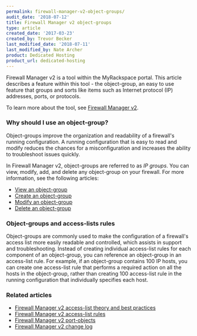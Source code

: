 ```yaml
---
permalink: firewall-manager-v2-object-groups/
audit_date: '2018-07-12'
title: Firewall Manager v2 object-groups
type: article
created_date: '2017-03-23'
created_by: Trevor Becker
last_modified_date: '2018-07-11'
last_modified_by: Nate Archer
product: Dedicated Hosting
product_url: dedicated-hosting
---
```


Firewall Manager v2 is a tool within the MyRackspace portal. This article describes a feature within this tool - the object-group, an easy to use feature that groups and sorts like items such as Internet protocol (IP) addresses, ports, or protocols.

To learn more about the tool, see [Firewall Manager v2](/how-to/firewall-manager-v2).

### Why should I use an object-group?

Object-groups improve the organization and readability of a firewall's running configuration. A running configuration that is easy to read and modify reduces the chances for a misconfiguration and increases the ability to troubleshoot issues quickly.

In Firewall Manager v2, object-groups are referred to as *IP groups*. You can view, modify, add, and delete any object-group on your firewall. For more information, see the following articles:

- [View an object-group](/how-to/view-an-object-group-with-firewall-manager-v2)
- [Create an object-group](/how-to/create-an-object-group-with-firewall-manager-v2)
- [Modify an object-group](/how-to/modify-an-object-group-with-firewall-manager-v2)
- [Delete an object-group](/how-to/delete-an-object-group-with-firewall-manager-v2)

### Object-groups and access-lists rules

Object-groups are commonly used to make the configuration of a firewall's access list more easily readable and controlled, which assists in support and troubleshooting. Instead of creating individual access-list rules for each component of an object-group, you can reference an object-group in an access-list rule. For example, if an object-group contains 100 IP hosts, you can create one access-list rule that performs a required action on all the hosts in the object-group, rather than creating 100 access-list rule in the running configuration that individually specifies each host.

### Related articles

- [Firewall Manager v2 access-list theory and best practices](/how-to/firewall-manager-v2-access-list-theory-and-best-practices)
- [Firewall Manager v2 access-list rules](/how-to/firewall-manager-v2-access-list-rules)
- [Firewall Manager v2 port-objects](/how-to/firewall-manager-v2-port-groups)
- [Firewall Manager v2 change log](/how-to/firewall-manager-v2-change-log)
